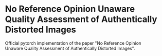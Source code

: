 # No Reference Opinion Unaware Quality Assessment of Authentically Distorted Images
Official pytorch implementation of the paper "No Reference Opinion Unaware Quality Assessment of Authentically Distorted Images".
